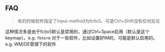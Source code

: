 
## FAQ
> 有的时候软件指定了input-method为fcitx5，可是Ctrl+Shift没有任何反应

这种情况多是由于fcitx5默认是禁用的，通过Ctrl+Space启用（默认是这个keymap）。e.g. `fbterm`
对于一些软件，比如设置好IM的，可能是默认启用的。e.g. WM/DE管理下的软件
